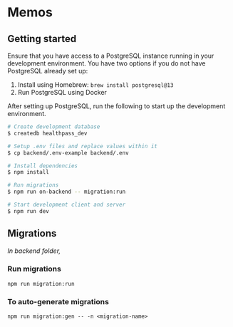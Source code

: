 
# Memos

## Getting started

Ensure that you have access to a PostgreSQL instance running in your development environment. You have two options if you
do not have PostgreSQL already set up:

1. Install using Homebrew: `brew install postgresql@13`
2. Run PostgreSQL using Docker

After setting up PostgreSQL, run the following to start up the development environment.

```sh
# Create development database
$ createdb healthpass_dev

# Setup .env files and replace values within it
$ cp backend/.env-example backend/.env

# Install dependencies
$ npm install

# Run migrations
$ npm run on-backend -- migration:run

# Start development client and server
$ npm run dev
```

## Migrations

_In backend folder,_

### Run migrations

```
npm run migration:run
```

### To auto-generate migrations

```
npm run migration:gen -- -n <migration-name>
```